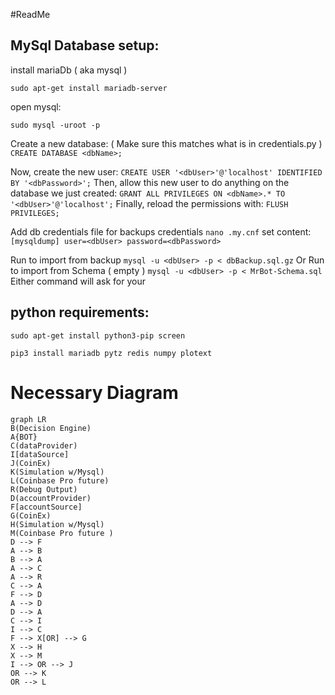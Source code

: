 #ReadMe

## MySql Database setup:

install mariaDb ( aka mysql )

`sudo apt-get install mariadb-server`

open mysql:

`sudo mysql -uroot -p`

Create a new database: ( Make sure this matches what is in credentials.py )
`CREATE DATABASE <dbName>;`

Now, create the new user:
`CREATE USER '<dbUser>'@'localhost' IDENTIFIED BY '<dbPassword>';`
Then, allow this new user to do anything on the database we just created:
`GRANT ALL PRIVILEGES ON <dbName>.* TO '<dbUser>'@'localhost';`
Finally, reload the permissions with:
`FLUSH PRIVILEGES;`

Add db credentials file for backups credentials
`nano .my.cnf`
set content:
`[mysqldump]
user=<dbUser>
password=<dbPassword>`

Run to import from backup
`mysql -u <dbUser> -p < dbBackup.sql.gz`
Or Run to import from Schema ( empty )
`mysql -u <dbUser> -p < MrBot-Schema.sql`
Either command will ask for your <dbPassword>

## python requirements:

`sudo apt-get install python3-pip screen`

`pip3 install mariadb pytz redis numpy plotext`

# Necessary Diagram
```mermaid
graph LR
B(Decision Engine)
A{BOT} 
C(dataProvider)
I[dataSource]
J(CoinEx)
K(Simulation w/Mysql)
L(Coinbase Pro future)
R(Debug Output)
D(accountProvider)
F[accountSource]
G(CoinEx)
H(Simulation w/Mysql)
M(Coinbase Pro future )
D --> F
A --> B
B --> A
A --> C
A --> R
C --> A
F --> D
A --> D
D --> A
C --> I
I --> C
F --> X[OR] --> G
X --> H
X --> M
I --> OR --> J
OR --> K
OR --> L
```
